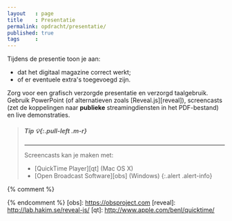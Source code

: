 ```yaml
---
layout   : page
title    : Presentatie
permalink: opdracht/presentatie/
published: true
tags     :
---
```


Tijdens de presentie toon je aan:

- dat het digitaal magazine correct werkt;
- of er eventuele extra's toegevoegd zijn.

Zorg voor een grafisch verzorgde presentatie en verzorgd taalgebruik. Gebruik PowerPoint (of alternatieven zoals [Reveal.js][reveal]), screencasts (zet de koppelingen naar **publieke** streamingdiensten in het PDF-bestand) en live demonstraties.

> ##### **Tip** *:bulb:*{:.pull-left .m-r}
> ---
> Screencasts kan je maken met:
>
> - [QuickTime Player][qt] (Mac OS X)
> - [Open Broadcast Software][obs] (Windows)
{:.alert .alert-info}

{% comment %}
<!-- ⚓ Hyperlinks -->
{% endcomment %}
[obs]:                  https://obsproject.com
[reveal]:               http://lab.hakim.se/reveal-js/
[qt]:                   http://www.apple.com/benl/quicktime/